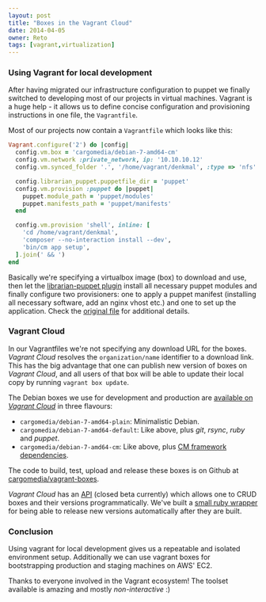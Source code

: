 ```yaml
---
layout: post
title: "Boxes in the Vagrant Cloud"
date: 2014-04-05
owner: Reto
tags: [vagrant,virtualization]
---
```


### Using Vagrant for local development
After having migrated our infrastructure configuration to puppet we finally switched to developing most of our projects in virtual machines.
Vagrant is a huge help - it allows us to define concise configuration and provisioning instructions in one file, the `Vagrantfile`.

Most of our projects now contain a `Vagrantfile` which looks like this:

```ruby
Vagrant.configure('2') do |config|
  config.vm.box = 'cargomedia/debian-7-amd64-cm'
  config.vm.network :private_network, ip: '10.10.10.12'
  config.vm.synced_folder '.', '/home/vagrant/denkmal', :type => 'nfs'

  config.librarian_puppet.puppetfile_dir = 'puppet'
  config.vm.provision :puppet do |puppet|
    puppet.module_path = 'puppet/modules'
    puppet.manifests_path = 'puppet/manifests'
  end

  config.vm.provision 'shell', inline: [
    'cd /home/vagrant/denkmal',
    'composer --no-interaction install --dev',
    'bin/cm app setup',
  ].join(' && ')
end
```

<!--more-->

Basically we're specifying a virtualbox image (box) to download and use,
then let the [librarian-puppet plugin](https://github.com/mhahn/vagrant-librarian-puppet) install all necessary puppet modules
and finally configure two provisioners: one to apply a puppet manifest (installing all necessary software, add an nginx vhost etc.)
and one to set up the application.
Check the [original file](https://github.com/denkmal/denkmal.org/blob/master/Vagrantfile) for additional details.

### Vagrant Cloud
In our Vagrantfiles we're not specifying any download URL for the boxes. *Vagrant Cloud* resolves the `organization/name` identifier to
a download link. This has the big advantage that one can publish new version of boxes on *Vagrant Cloud*,
and all users of that box will be able to update their local copy by running `vagrant box update`.

The Debian boxes we use for development and production are [available on *Vagrant Cloud*](https://vagrantcloud.com/cargomedia) in three flavours:

- `cargomedia/debian-7-amd64-plain`: Minimalistic Debian.
- `cargomedia/debian-7-amd64-default`: Like above, plus *git*, *rsync*, *ruby* and *puppet*.
- `cargomedia/debian-7-amd64-cm`: Like above, plus [CM framework dependencies](https://github.com/cargomedia/puppet-cm).

The code to build, test, upload and release these boxes is on Github at [cargomedia/vagrant-boxes](https://github.com/cargomedia/vagrant-boxes).

*Vagrant Cloud* has an [API](https://vagrantcloud.com/api) (closed beta currently) which allows one to CRUD boxes and their versions programmatically.
We've built a [small ruby wrapper](https://github.com/cargomedia/vagrant_cloud) for being able to release new versions automatically after they are built.

### Conclusion
Using vagrant for local development gives us a repeatable and isolated environment setup.
Additionally we can use vagrant boxes for bootstrapping production and staging machines on AWS' EC2.

Thanks to everyone involved in the Vagrant ecosystem! The toolset available is amazing and mostly *non-interactive* :)
